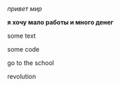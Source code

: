 
*привет мир*

**я хочу мало работы и много 
денег**

some text

some code

go to the school

revolution
